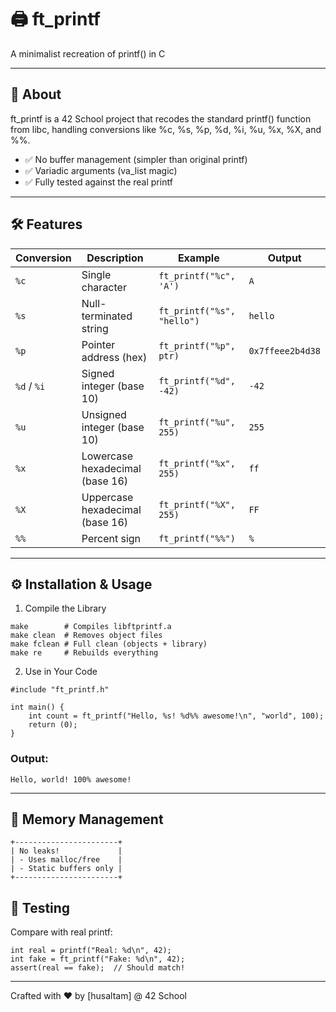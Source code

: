 # 🖨️ ft_printf
A minimalist recreation of printf() in C

---
## 📜 About
ft_printf is a 42 School project that recodes the standard printf() function from libc, handling conversions like %c, %s, %p, %d, %i, %u, %x, %X, and %%.

- ✅ No buffer management (simpler than original printf)
- ✅ Variadic arguments (va_list magic)
- ✅ Fully tested against the real printf
---
## 🛠 Features

| Conversion | Description                          | Example                                  | Output               |
|------------|--------------------------------------|------------------------------------------|----------------------|
| `%c`       | Single character                     | `ft_printf("%c", 'A')`                   | `A`                  |
| `%s`       | Null-terminated string               | `ft_printf("%s", "hello")`               | `hello`              |
| `%p`       | Pointer address (hex)                | `ft_printf("%p", ptr)`                   | `0x7ffeee2b4d38`     |
| `%d` / `%i`| Signed integer (base 10)             | `ft_printf("%d", -42)`                   | `-42`                |
| `%u`       | Unsigned integer (base 10)           | `ft_printf("%u", 255)`                   | `255`                |
| `%x`       | Lowercase hexadecimal (base 16)      | `ft_printf("%x", 255)`                   | `ff`                 |
| `%X`       | Uppercase hexadecimal (base 16)      | `ft_printf("%X", 255)`                   | `FF`                 |
| `%%`       | Percent sign                         | `ft_printf("%%")`                        | `%`                  |
---

## ⚙️ Installation & Usage
1. Compile the Library
```
make        # Compiles libftprintf.a
make clean  # Removes object files
make fclean # Full clean (objects + library)
make re     # Rebuilds everything
```
2. Use in Your Code
```
#include "ft_printf.h"

int main() {
    int count = ft_printf("Hello, %s! %d%% awesome!\n", "world", 100);
    return (0);
}
```
### Output:
```
Hello, world! 100% awesome!
```
---
## 🔄 Memory Management
```
+-----------------------+
| No leaks!             |
| - Uses malloc/free    |
| - Static buffers only |
+-----------------------+
```
## 🧪 Testing
Compare with real printf:
```
int real = printf("Real: %d\n", 42);
int fake = ft_printf("Fake: %d\n", 42);
assert(real == fake);  // Should match!
```
---


Crafted with ❤️ by [husaltam] @ 42 School
